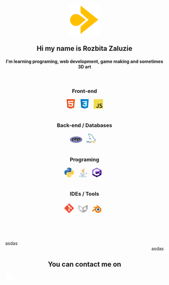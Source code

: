
<p align="center">
<img align="center" src="assets/myLogo.png" width="100">
 </p>

<h2 align="center">
 Hi my name is Rozbita Zaluzie
 </h2>
 
 <h4 align="center"> I'm learning programing, web development, game making and sometimes 3D art</h4>



 <br>
 
  <h3 align="center">Front-end<br></h3>
 <div align="center">
   <img src="assets/HTML_logo.png" width="30">⠀
   <img src="assets/CSS_logo.png" width="30">⠀
   <img src="assets/JS_logo_2.png" width="30">
 </div><br>
  
  <h3 align="center">Back-end / Databases<br></h3>
 <div align="center">
  <img src="assets/PHP_logo.png" width="40">⠀
  <img src="assets/MySQL_logo.png" width="30">⠀
 </div><br>
 
  <h3 align="center">Programing<br></h3>
 <div align="center">
    <img src="assets/Python_logo.png" width="30">⠀
 <img src="assets/Java_logo.png" width="30">⠀
 <img src="assets/Cs_logo.png" width="30">⠀
 </div><br>
 
  <h3 align="center">IDEs / Tools<br></h3>
 <div align="center">
   <img src="assets/Git_logo.png" width="30">⠀
 <img src="assets/Unity_logo.png" width="30">⠀
 <img src="assets/Blender_logo.png" width="30">⠀
 </div>
 
 
  
 
 <br>
 <br>
 

 
 
 
 
 </div>
 
 <br>
 <br>
 <br>

<div align="left">asdas<div align="right">asdas</div></div>


<h2 align="center">
 You can contact me on
 </h2>
 
<a href="mailto:restik.nosek@gmail.com">
  <img align="left" alt="Abhishek Naidu | Twitter" width="22px" src="Instagram_logo.png" />
</a>
